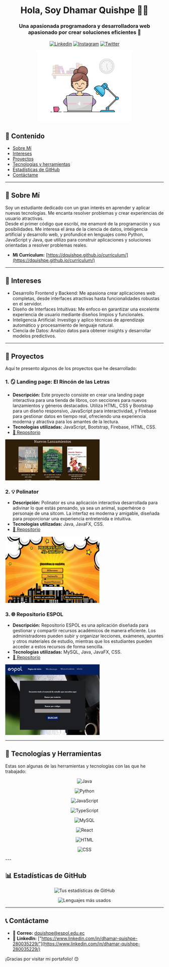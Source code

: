 <head>
    <link rel="icon" href="../imagenes/icono.png" type="image/x-icon">
</head>

<h1 align="center">Hola, Soy Dhamar Quishpe 👩‍💻</h1>

<h3 align="center">Una apasionada programadora y desarrolladora web apasionado por crear soluciones eficientes 🚀</h3>

<p align="center">
<a href="https://www.linkedin.com/in/dhamar-quishpe-280035229/" target="blank"><img align="center" src="https://raw.githubusercontent.com/rahuldkjain/github-profile-readme-generator/master/src/images/icons/Social/linked-in-alt.svg" alt="Linkedin" height="30" width="40" /></a>
<a href="https://instagram.com/sweetdhami" target="blank"><img align="center" src="https://raw.githubusercontent.com/rahuldkjain/github-profile-readme-generator/master/src/images/icons/Social/instagram.svg" alt="Instagram" height="30" width="40" /></a>
<a href="https://twitter.com/elirivera1231" target="blank"><img align="center" src="https://raw.githubusercontent.com/rahuldkjain/github-profile-readme-generator/master/src/images/icons/Social/twitter.svg" alt="Twitter" height="30" width="40" /></a>
</p>

<div align="center">
    <img src="imagenes/gif1.gif" alt="Gif" width="300" />
</div>

## 🌟 **Contenido**
* [Sobre Mí](#-sobre-mí)
* [Intereses](#-intereses)
* [Proyectos](#-proyectos)
* [Tecnologías y herramientas](#-tecnologías-y-herramientas)
* [Estadísticas de GitHub](#-estadísticas-de-github)
* [Contáctame](#-contáctame)

---

## 🪪 **Sobre Mí**
Soy un estudiante dedicado con un gran interés en aprender y aplicar nuevas tecnologías. Me encanta resolver problemas y crear experiencias de usuario atractivas.  
Desde el primer código que escribí, me enamoré de la programación y sus posibilidades. Me interesa el área de la ciencia de datos, inteligencia artificial y desarrollo web, y profundicé en lenguajes como Python, JavaScript y Java, que utilizo para construir aplicaciones y soluciones orientadas a resolver problemas reales.

- **Mi Currículum:** [https://dquishpe.github.io/curriculum/](https://dquishpe.github.io/curriculum/)

---

## 🌟 **Intereses**  
- Desarrollo Frontend y Backend: Me apasiona crear aplicaciones web completas, desde interfaces atractivas hasta funcionalidades robustas en el servidor.  
- Diseño de Interfaces Intuitivas: Me enfoco en garantizar una excelente experiencia de usuario mediante diseños limpios y funcionales.  
- Inteligencia Artificial: Investigo y aplico técnicas de aprendizaje automático y procesamiento de lenguaje natural.  
- Ciencia de Datos: Analizo datos para obtener insights y desarrollar modelos predictivos.  

---

## 💼 **Proyectos**  
Aquí te presento algunos de los proyectos que he desarrollado:  

### 1. 🪞 **Landing page: El Rincón de las Letras**  
- **Descripción:** Este proyecto consiste en crear una landing page interactiva para una tienda de libros, con secciones para nuevos lanzamientos y géneros destacados. Utiliza HTML, CSS y Bootstrap para un diseño responsivo, JavaScript para interactividad, y Firebase para gestionar datos en tiempo real, ofreciendo una experiencia moderna y atractiva para los amantes de la lectura.
- **Tecnologías utilizadas:** JavaScript, Bootstrap, Firebase, HTML, CSS.  
- [🔗 Repositorio](https://github.com/usuario/proyecto1)

<img src="imagenes/landing.png" alt="LandingPage" width="300" />


### 2. 💡 **Polinator**  
- **Descripción:** Polinator es una aplicación interactiva desarrollada para adivinar lo que estás pensando, ya sea un animal, superhéroe o personaje de una sitcom. La interfaz es moderna y amigable, diseñada para proporcionar una experiencia entretenida e intuitiva.
- **Tecnologías utilizadas:** Java, JavaFX, CSS.  
- [🔗 Repositorio](https://github.com/randyRivera0/Polinator.git)

<img src="imagenes/polinator.png" alt="Polinator" width="300" />

### 3. 🌐 **Repositorio ESPOL**  
- **Descripción:** Repositorio ESPOL es una aplicación diseñada para gestionar y compartir recursos académicos de manera eficiente. Los administradores pueden subir y organizar lecciones, exámenes, apuntes y otros materiales de estudio, mientras que los estudiantes pueden acceder a estos recursos de forma sencilla.
- **Tecnologías utilizadas:** MySQL, Java, JavaFX, CSS.  
- [🔗 Repositorio](https://github.com/randyRivera0/EduRepoEspol.git)

<img src="imagenes/edurepo.png" alt="RepoEspol" width="300" />

---

## 🚀 **Tecnologías y Herramientas**  
Estas son algunas de las herramientas y tecnologías con las que he trabajado:  

<div align="center">

![Java](https://img.shields.io/badge/Java-FF4F4F?style=for-the-badge&logo=java&logoColor=white)  

![Python](https://img.shields.io/badge/Python-007ACC?style=for-the-badge&logo=python&logoColor=white)

![JavaScript](https://img.shields.io/badge/JavaScript-FFC300?style=for-the-badge&logo=javascript&logoColor=black)  

![TypeScript](https://img.shields.io/badge/TypeScript-2E7D32?style=for-the-badge&logo=typescript&logoColor=white)      

![MySQL](https://img.shields.io/badge/MySQL-00758F?style=for-the-badge&logo=mysql&logoColor=white) 

![React](https://img.shields.io/badge/React-00C6FF?style=for-the-badge&logo=react&logoColor=black) 

![HTML](https://img.shields.io/badge/HTML-FF5733?style=for-the-badge&logo=html5&logoColor=white)  

![CSS](https://img.shields.io/badge/CSS-2980B9?style=for-the-badge&logo=css3&logoColor=white)  

</div>
---


## 📊 **Estadísticas de GitHub**  

<div align="center">

![Tus estadísticas de GitHub](https://github-readme-stats.vercel.app/api?username=dquishpe&show_icons=true&theme=dracula)  

![Lenguajes más usados](https://github-readme-stats.vercel.app/api/top-langs/?username=dquishpe&layout=compact&theme=dracula)

</div>

---

## 📞 **Contáctame**  
- 📧 **Correo:** [dquishpe@espol.edu.ec](mailto:dquishpe@espol.edu.ec)  
- 💼 **LinkedIn:** ["https://www.linkedin.com/in/dhamar-quishpe-280035229/"](https://www.linkedin.com/in/dhamar-quishpe-280035229/)  


¡Gracias por visitar mi portafolio! 😊

